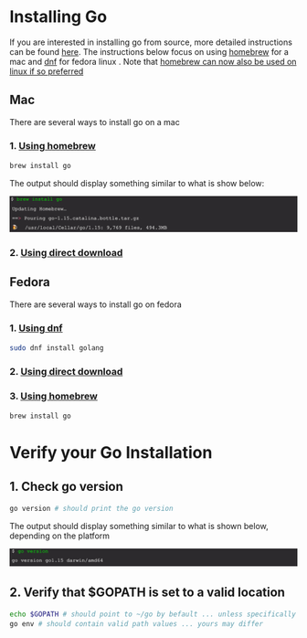 # Installing Go

If you are interested in installing go from source, more detailed instructions can be found [here](https://golang.org/doc/install). The instructions below focus on using [homebrew](https://docs.brew.sh) for a mac and [dnf](https://fedoraproject.org/wiki/DNF) for fedora linux . Note that [homebrew can now also be used on linux if so preferred](https://docs.brew.sh/Homebrew-on-Linux)

  ## Mac
  There are several ways to install go on a mac
  ### 1. [Using homebrew](https://docs.brew.sh)

  ```sh
  brew install go
  ```
  The output should display something similar to what is show below:

  ![brew install](images/brew-install-go.jpg)
  ### 2. [Using direct download](https://golang.org/doc/install)

  ## Fedora
  There are several ways to install go on fedora

  ### 1. [Using dnf](https://developer.fedoraproject.org/tech/languages/go/go-installation.html)
  ```sh
  sudo dnf install golang
  ```
  ### 2. [Using direct download](https://golang.org/doc/install)

  ### 3. [Using homebrew](https://docs.brew.sh/Homebrew-on-Linux)

  ```sh
  brew install go
  ```

  # Verify your Go Installation
  ## 1. Check go version
  ```sh
  go version # should print the go version
  ```
  The output should display something similar to what is shown below, depending on the platform

  ![go version](images/go-version.jpg)

  ## 2. Verify that $GOPATH is set to a valid location
  ```sh
  echo $GOPATH # should point to ~/go by befault ... unless specifically set otherwise
  go env # should contain valid path values ... yours may differ
  ```
